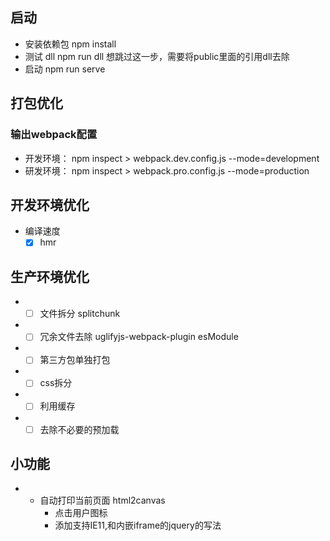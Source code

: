 ## 启动

* 安装依赖包 npm install
* 测试 dll npm run dll  想跳过这一步，需要将public里面的引用dll去除
* 启动 npm run serve

## 打包优化

### 输出webpack配置

* 开发环境： npm inspect > webpack.dev.config.js --mode=development
* 研发环境： npm inspect > webpack.pro.config.js --mode=production

## 开发环境优化

* 编译速度
  - [X] hmr

## 生产环境优化

* - [ ] 文件拆分
    splitchunk
* - [ ] 冗余文件去除
    uglifyjs-webpack-plugin
    esModule
* - [ ] 第三方包单独打包
* - [ ] css拆分
* - [ ] 利用缓存
* - [ ] 去除不必要的预加载

## 小功能

* - 自动打印当前页面 html2canvas
    - 点击用户图标
    - 添加支持IE11,和内嵌iframe的jquery的写法
